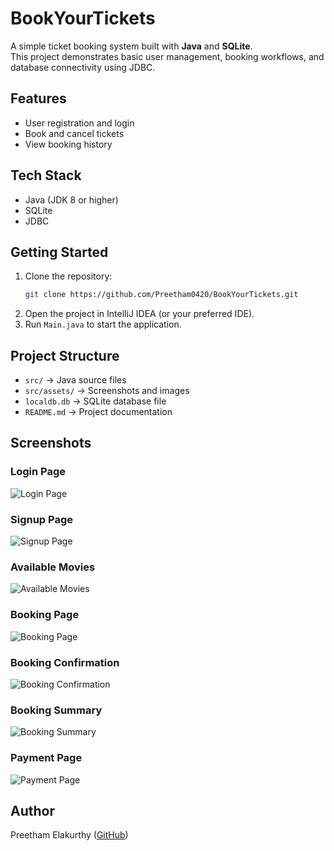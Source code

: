 # BookYourTickets

A simple ticket booking system built with **Java** and **SQLite**.  
This project demonstrates basic user management, booking workflows, and database connectivity using JDBC.

## Features
- User registration and login  
- Book and cancel tickets  
- View booking history  

## Tech Stack
- Java (JDK 8 or higher)  
- SQLite  
- JDBC  

## Getting Started
1. Clone the repository:
   ```bash
   git clone https://github.com/Preetham0420/BookYourTickets.git
2. Open the project in IntelliJ IDEA (or your preferred IDE).  
3. Run `Main.java` to start the application.  

## Project Structure
- `src/` → Java source files  
- `src/assets/` → Screenshots and images  
- `localdb.db` → SQLite database file  
- `README.md` → Project documentation  

## Screenshots

### Login Page
![Login Page](assets/Login.png)

### Signup Page
![Signup Page](assets/Signup.png)

### Available Movies
![Available Movies](assets/AvailableMovies.png)

### Booking Page
![Booking Page](assets/Booking.png)

### Booking Confirmation
![Booking Confirmation](assets/BookingConfirmation.png)

### Booking Summary
![Booking Summary](assets/BookingSummary.png)

### Payment Page
![Payment Page](assets/PaymentPage.png)

## Author
Preetham Elakurthy ([GitHub](https://github.com/Preetham0420))

